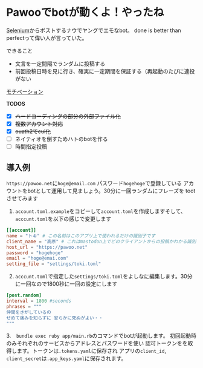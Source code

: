 # Pawooでbotが動くよ！やったね
[Selenium](http://seleniumhq.github.io/selenium/docs/api/rb/Selenium.html)からポストするナウでヤングでエモなbot。
done is better than perfectって偉い人が言っていた。

できること
- 文言を一定間隔でランダムに投稿する
- 前回投稿日時を見に行き、確実に一定期間を保証する（再起動のたびに連投がない


[モチベーション](https://pawoo.net/@love_arai_san)

**TODOS**
- [x] ~~ハードコーディングの部分の外部ファイル化~~
- [x] ~~複数アカウント対応~~
- [x] ~~ouath2でcui化~~
- [ ] ネイティオを倒すためハトのbotを作る 
- [ ] 時間指定投稿

## 導入例
`https://pawoo.net`に`hoge@email.com` パスワード`hogehoge`で登録している
アカウントをbotとして運用して見ましょう。30分に一回ランダムにフレーズを
tootさせてみます

1. `account.toml.example`をコピーして`account.toml`を作成しますそして、`acccunt.toml`を以下の感じで変更します
```toml
[[account]]
name = "トキ" # この名前はこのアプリ上で使われるだけの識別子です
client_name = "高原" # これはmastodon上でどのクライアントからの投稿かわかる識別子です。表示されます
host_url = "https://pawoo.net"
password = "hogehoge"
email = "hoge@emai.com"
setting_file = "settings/toki.toml"
```

2. `acccunt.toml`で指定した`settings/toki.toml`をよしなに編集します。30分に一回なので1800秒に一回の設定にします
```toml
[post.random]
interval = 1800 #seconds
phrases = """
仲間をさがしているの
せめて痛みを知らずに 安らかに死ぬがよい・・
"""
```

3.　`bundle exec ruby app/main.rb`のコマンドでbotが起動します。
初回起動時のみそれぞれのサービスからアドレスとパスワードを使い
認可トークンをを取得します。トークンは`.tokens.yaml`に保存され
アプリの`client_id`, `client_secret`は`.app_keys.yaml`に保存されます。
